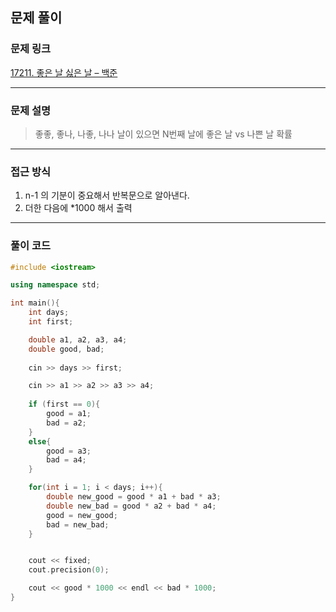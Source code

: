 ##  문제 풀이

###  문제 링크  
[17211. 좋은 날 싫은 날 – 백준](https://www.acmicpc.net/problem/17211)

---

###  문제 설명  
> 좋좋, 좋나, 나좋, 나나 날이 있으면 N번째 날에 좋은 날 vs 나쁜 날 확률
---

###  접근 방식  
1. n-1 의 기분이 중요해서 반복문으로 알아낸다.
2. 더한 다음에 *1000 해서 출력

---

### 풀이 코드

```cpp
#include <iostream>

using namespace std;

int main(){
    int days;
    int first;

    double a1, a2, a3, a4;
    double good, bad;
    
    cin >> days >> first;

    cin >> a1 >> a2 >> a3 >> a4;
    
    if (first == 0){
        good = a1;
        bad = a2;
    }
    else{
        good = a3;
        bad = a4;
    }

    for(int i = 1; i < days; i++){
        double new_good = good * a1 + bad * a3;
        double new_bad = good * a2 + bad * a4;
        good = new_good;
        bad = new_bad;
    }


    cout << fixed;
	cout.precision(0);

    cout << good * 1000 << endl << bad * 1000; 
} 
```


